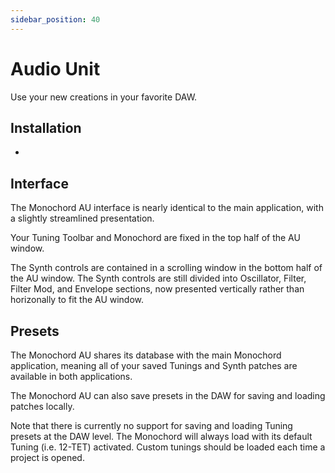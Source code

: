 ```yaml
---
sidebar_position: 40
---
```


# Audio Unit

Use your new creations in your favorite DAW.

## Installation

-

## Interface

The Monochord AU interface is nearly identical to the main application, with a slightly streamlined presentation.

Your Tuning Toolbar and Monochord are fixed in the top half of the AU window.

The Synth controls are contained in a scrolling window in the bottom half of the AU window. The Synth controls are still divided into Oscillator, Filter, Filter Mod, and Envelope sections, now presented vertically rather than horizonally to fit the AU window.

## Presets

The Monochord AU shares its database with the main Monochord application, meaning all of your saved Tunings and Synth patches are available in both applications.

The Monochord AU can also save presets in the DAW for saving and loading patches locally.

Note that there is currently no support for saving and loading Tuning presets at the DAW level. The Monochord will always load with its default Tuning (i.e. 12-TET) activated. Custom tunings should be loaded each time a project is opened.
